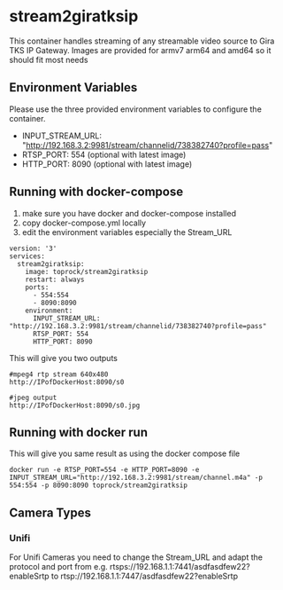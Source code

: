 # stream2giratksip

This container  handles streaming of any streamable video source to Gira TKS IP Gateway.
Images are provided for armv7 arm64 and amd64 so it should fit most needs

## Environment Variables

Please use the three provided environment variables to configure the container.
- INPUT_STREAM_URL: "http://192.168.3.2:9981/stream/channelid/738382740?profile=pass"
- RTSP_PORT: 554 (optional with latest image)
- HTTP_PORT: 8090 (optional with latest image)

## Running with docker-compose

1. make sure you have docker and docker-compose installed
2. copy docker-compose.yml locally
3. edit the environment variables especially the Stream_URL

```
version: '3'
services:
  stream2giratksip:
    image: toprock/stream2giratksip
    restart: always
    ports:
      - 554:554
      - 8090:8090
    environment:
      INPUT_STREAM_URL: "http://192.168.3.2:9981/stream/channelid/738382740?profile=pass"
      RTSP_PORT: 554
      HTTP_PORT: 8090
```

This will give you two outputs
```
#mpeg4 rtp stream 640x480 
http://IPofDockerHost:8090/s0 

#jpeg output 
http://IPofDockerHost:8090/s0.jpg

```

## Running with docker run
This will give you same result as using the docker compose file

```
docker run -e RTSP_PORT=554 -e HTTP_PORT=8090 -e INPUT_STREAM_URL="http://192.168.3.2:9981/stream/channel.m4a" -p 554:554 -p 8090:8090 toprock/stream2giratksip
```


## Camera Types

### Unifi 

For Unifi Cameras you need to change the Stream_URL and adapt the protocol and port from e.g. rtsps://192.168.1.1:7441/asdfasdfew22?enableSrtp to rtsp://192.168.1.1:7447/asdfasdfew22?enableSrtp